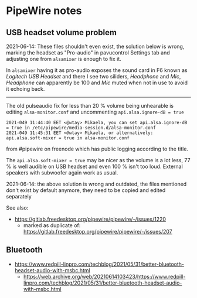 # PipeWire notes

## USB headset volume problem

2021-06-14: These files shouldn't even exist, the solution below is wrong,
marking the headset as "Pro-audio" in pavucontrol Settings tab and adjusting
one from `alsamixer` is enough to fix it.

In `alsamixer` having it as pro-audio exposes the sound card in F6 known as
_Logitech USB Headset_ and there I see two siliders, _Headphone_ and _Mic_,
_Headphone_ can apparently be 100 and _Mic_ muted when not in use to avoid
it echoing back.

---

The old pulseaudio fix for less than 20 % volume being unhearable is editing
`alsa-monitor.conf` and uncommenting `api.alsa.ignore-dB = true`

```
2021-049 11:44:40 EET <@wtay> Mikaela, you can set api.alsa.ignore-dB = true in /etc/pipewire/media-session.d/alsa-monitor.conf
2021-049 11:45:31 EET <@wtay> Mikaela, or alternatively: api.alsa.soft-mixer = true in alsa-monitor.conf
```

from #pipewire on freenode which has public logging according to the title.

The `api.alsa.soft-mixer = true` may be nicer as the volume is a lot less,
77 % is well audible on USB headset and even 100 % isn't too loud. External
speakers with subwoofer again work as usual.

2021-06-14: the above solution is wrong and outdated, the files mentioned
don't exist by default anymore, they need to be copied and edited separately

See also:

- https://gitlab.freedesktop.org/pipewire/pipewire/-/issues/1220
	- marked as duplicate of: https://gitlab.freedesktop.org/pipewire/pipewire/-/issues/207

## Bluetooth

- https://www.redpill-linpro.com/techblog/2021/05/31/better-bluetooth-headset-audio-with-msbc.html
	- https://web.archive.org/web/20210614103423/https://www.redpill-linpro.com/techblog/2021/05/31/better-bluetooth-headset-audio-with-msbc.html
